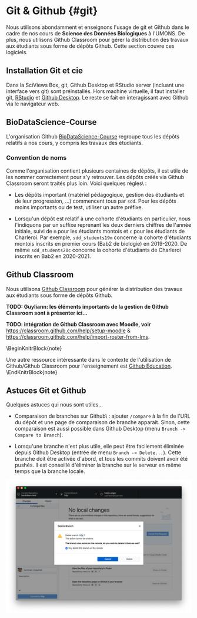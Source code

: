# Git & Github {#git}



Nous utilisons abondamment et enseignons l'usage de git et Github dans le cadre de nos cours de **Science des Données Biologiques** à l'UMONS. De plus, nous utilisons Github Classroom pour gérer la distribution des travaux aux étudiants sous forme de dépôts Github. Cette section couvre ces logiciels.

## Installation Git et cie

Dans la SciViews Box, git, Github Desktop et RStudio server (incluant une interface vers git) sont préinstallés. Hors machine virtuelle, il faut installer git, [RStudio](https://rstudio.com/products/rstudio/download/#download) et [Github Desktop](https://desktop.github.com/). Le reste se fait en interagissant avec Github via le navigateur web.

## BioDataScience-Course

L'organisation Github [BioDataScience-Course](https://github.com/BioDataScience-Course) regroupe tous les dépôts relatifs à nos cours, y compris les travaux des étudiants.

### Convention de noms

Comme l'organisation contient plusieurs centaines de dépôts, il est utile de les nommer correctement pour s'y retrouver. Les dépôts créés via Github Classroom seront traités plus loin. Voici quelques règles\ :

- Les dépôts important (matériel pédagogique, gestion des étudiants et de leur progression, ...) commencent tous par `sdd`. Pour les dépôts moins importants ou de test, utiliser un autre préfixe.

- Lorsqu'un dépôt est relatif à une cohorte d'étudiants en particulier, nous l'indiquons par un suffixe reprenant les deux derniers chiffres de l'année initiale, suivi de `m` pour les étudiants montois et `c` pour les étudiants de Charleroi. Par exemple, `sdd_students19m` concerne la cohorte d'étudiants montois inscrits en premier cours (Bab2 de biologie) en 2019-2020. De même `sdd_students20c` concerne la cohorte d'étudiants de Charleroi inscrits en Bab2 en 2020-2021.


## Github Classroom

Nous utilisons [Github Classroom](https://classroom.github.com/classrooms) pour générer la distribution des travaux aux étudiants sous forme de dépôts Github.

**TODO: Guyliann: les éléments importants de la gestion de Github Classroom sont à présenter ici...**

**TODO: intégration de Github Classroom avec Moodle, voir** https://classroom.github.com/help/setup-moodle & https://classroom.github.com/help/import-roster-from-lms.

\BeginKnitrBlock{note}<div class="note">Une autre ressource intéressante dans le contexte de l'utilisation de Github/Github Classroom pour l'enseignement est [Github Education](https://education.github.com).</div>\EndKnitrBlock{note}

## Astuces Git et Github

Quelques astuces qui nous sont utiles...

- Comparaison de branches sur Github\ : ajouter `/compare` à la fin de l'URL du dépôt et une page de comparaison de branche apparait. Sinon, cette comparaison est aussi possible dans Github Desktop (menu `Branch -> Compare to Branch`).

- Lorsqu'une branche n'est plus utile, elle peut être facilement éliminée depuis Github Desktop (entrée de menu `Branch -> Delete...`). Cette branche doit être activée d'abord, et tous les commits doivent avoir été pushés. Il est conseillé d'éliminer la branche sur le serveur en même temps que la branche locale.

![La boite de dialogue d'élimination d'une branche dans Github Desktop.](images/git/git-delete-branch.png)
